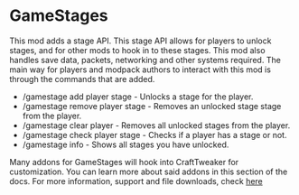 # GameStages

This mod adds a stage API. This stage API allows for players to unlock stages, and for other mods to hook in to these stages. This mod also handles save data, packets, networking and other systems required. The main way for players and modpack authors to interact with this mod is through the commands that are added.

- /gamestage add player stage - Unlocks a stage for the player.
- /gamestage remove player stage - Removes an unlocked stage stage from the player.
- /gamestage clear player - Removes all unlocked stages from the player.
- /gamestage check player stage - Checks if a player has a stage or not.
- /gamestage info - Shows all stages you have unlocked.

Many addons for GameStages will hook into CraftTweaker for customization. You can learn more about said addons in this section of the docs. For more information, support and file downloads, check [here](https://minecraft.curseforge.com/projects/game-stages)